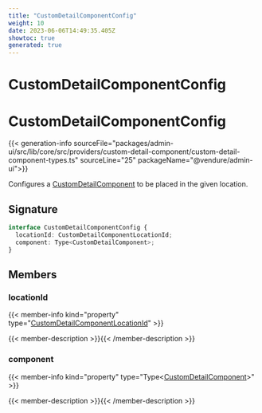 ```yaml
---
title: "CustomDetailComponentConfig"
weight: 10
date: 2023-06-06T14:49:35.405Z
showtoc: true
generated: true
---
```

<!-- This file was generated from the Vendure source. Do not modify. Instead, re-run the "docs:build" script -->

# CustomDetailComponentConfig
<div class="symbol">


# CustomDetailComponentConfig

{{< generation-info sourceFile="packages/admin-ui/src/lib/core/src/providers/custom-detail-component/custom-detail-component-types.ts" sourceLine="25" packageName="@vendure/admin-ui">}}

Configures a <a href='/admin-ui-api/custom-detail-components/custom-detail-component#customdetailcomponent'>CustomDetailComponent</a> to be placed in the given location.

## Signature

```TypeScript
interface CustomDetailComponentConfig {
  locationId: CustomDetailComponentLocationId;
  component: Type<CustomDetailComponent>;
}
```
## Members

### locationId

{{< member-info kind="property" type="<a href='/admin-ui-api/custom-detail-components/custom-detail-component-location-id#customdetailcomponentlocationid'>CustomDetailComponentLocationId</a>"  >}}

{{< member-description >}}{{< /member-description >}}

### component

{{< member-info kind="property" type="Type&#60;<a href='/admin-ui-api/custom-detail-components/custom-detail-component#customdetailcomponent'>CustomDetailComponent</a>&#62;"  >}}

{{< member-description >}}{{< /member-description >}}


</div>
